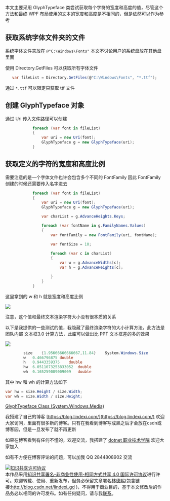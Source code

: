
本文主要采用 GlyphTypeface 类尝试获取每个字符的宽度和高度的值，尽管这个方法和最终 WPF 布局使用的文本的宽度和高度是不相同的，但是依然可以作为参考

<!--more-->


<!-- CreateTime:6/8/2020 11:35:42 AM -->

<!-- 发布 -->

## 获取系统字体文件夹的文件

系统字体文件夹放在 `@"C:\Windows\Fonts"` 本文不讨论用户的系统盘放在其他盘里面

使用 Directory.GetFiles 可以获取所有字体文件

```csharp
   var fileList = Directory.GetFiles(@"C:\Windows\Fonts", "*.ttf");
```

通过 `*.ttf` 可以限定只获取 ttf 文件

## 创建 GlyphTypeface 对象

通过 Uri 传入文件路径可以创建

```csharp
            foreach (var font in fileList)
            {
                var uri = new Uri(font);
                GlyphTypeface g = new GlyphTypeface(uri);
            }
```

## 获取定义的字符的宽度和高度比例

需要注意的是一个字体文件也许会包含多个不同的 FontFamily 因此 FontFamily 创建的时候还需要传入名字进去

```csharp
            foreach (var font in fileList)
            {
                var uri = new Uri(font);
                GlyphTypeface g = new GlyphTypeface(uri);

                var charList = g.AdvanceHeights.Keys;

                foreach (var fontName in g.FamilyNames.Values)
                {
                    var fontFamily = new FontFamily(uri, fontName);

                    var fontSize = 10;

                    foreach (var c in charList)
                    {
                        var w = g.AdvanceWidths[c];
                        var h = g.AdvanceHeights[c];

                    }
                }
            }
```

这里拿到的 w 和 h 就是宽度和高度比例

<!-- ![](image/WPF 获取本机所有字体拿到每个字符的宽度和高度/WPF 获取本机所有字体拿到每个字符的宽度和高度1.png) -->

![](http://image.acmx.xyz/lindexi%2F2020681150594249.jpg)

注意，这个值和最终文本渲染字符大小没有很本质的关系

以下是我提供的一些测试的值，我隐藏了最终渲染字符的大小计算方法，此方法是团队内部 文本框3.0 计算方法，此库可以做出比 PPT 文本框差的多的效果

<!-- ![](image/WPF 获取本机所有字体拿到每个字符的宽度和高度/WPF 获取本机所有字体拿到每个字符的宽度和高度0.png) -->

![](http://image.acmx.xyz/lindexi%2F2020681150357556.jpg)

```csharp
		size	{1.95666666666667,11.84}	System.Windows.Size
		w	0.466796875	double
		h	0.9443359375	double
		hw	6.0511073253833052	double
		wh	0.165259009009009	double
```

其中 hw 和 wh 的计算方法如下

```csharp
var hw = size.Height / size.Width;
var wh = size.Width / size.Height;
```

[GlyphTypeface Class (System.Windows.Media) ](https://docs.microsoft.com/en-us/dotnet/api/system.windows.media.glyphtypeface?view=netcore-3.1 )




我搭建了自己的博客 [https://blog.lindexi.com/](https://blog.lindexi.com/) 欢迎大家访问，里面有很多新的博客。只有在我看到博客写成熟之后才会放在csdn或博客园，但是一旦发布了就不再更新

如果在博客看到有任何不懂的，欢迎交流，我搭建了 [dotnet 职业技术学院](https://t.me/dotnet_campus) 欢迎大家加入

如有不方便在博客评论的问题，可以加我 QQ 2844808902 交流

<a rel="license" href="http://creativecommons.org/licenses/by-nc-sa/4.0/"><img alt="知识共享许可协议" style="border-width:0" src="https://licensebuttons.net/l/by-nc-sa/4.0/88x31.png" /></a><br />本作品采用<a rel="license" href="http://creativecommons.org/licenses/by-nc-sa/4.0/">知识共享署名-非商业性使用-相同方式共享 4.0 国际许可协议</a>进行许可。欢迎转载、使用、重新发布，但务必保留文章署名[林德熙](http://blog.csdn.net/lindexi_gd)(包含链接:http://blog.csdn.net/lindexi_gd )，不得用于商业目的，基于本文修改后的作品务必以相同的许可发布。如有任何疑问，请与我[联系](mailto:lindexi_gd@163.com)。